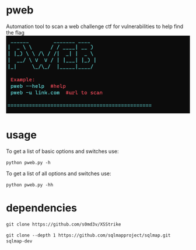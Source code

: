 # pweb
Automation tool to scan a web challenge ctf for vulnerabilities to help find the flag
![alt text](./screenshots/cli_title.png)


# usage
To get a list of basic options and switches use:
```shell
python pweb.py -h
``` 
To get a list of all options and switches use:
```shell
python pweb.py -hh
``` 

# dependencies
```shell
git clone https://github.com/s0md3v/XSStrike
``` 
```shell
git clone --depth 1 https://github.com/sqlmapproject/sqlmap.git sqlmap-dev
``` 


